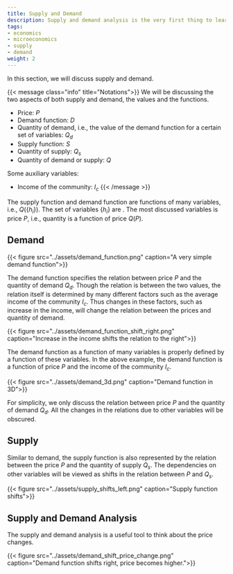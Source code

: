 ```yaml
---
title: Supply and Demand
description: Supply and demand analysis is the very first thing to learn in microeconomics.
tags:
- economics
- microeconomics
- supply
- demand
weight: 2
---
```


In this section, we will discuss supply and demand.


{{< message class="info" title="Notations">}}
We will be discussing the two aspects of both supply and demand, the values and the functions.

- Price: $P$
- Demand function: $D$
- Quantity of demand, i.e., the value of the demand function for a certain set of variables: $Q_d$
- Supply function: $S$
- Quantity of supply: $Q_s$
- Quantity of demand or supply: $Q$

Some auxiliary variables:

- Income of the community: $I_c$
{{< /message >}}


The supply function and demand function are functions of many variables, i.e., $Q(\{h_i\})$. The set of variables $\{h_i\}$ are . The most discussed variables is price $P$, i.e., quantity is a function of price $Q(P)$.

## Demand

{{< figure src="../assets/demand_function.png" caption="A very simple demand function">}}

The demand function specifies the relation between price $P$ and the quantity of demand $Q_d$. Though the relation is between the two values, the relation itself is determined by many different factors such as the average income of the community $I_c$. Thus changes in these factors, such as increase in the income, will change the relation between the prices and quantity of demand.

{{< figure src="../assets/demand_function_shift_right.png" caption="Increase in the income shifts the relation to the right">}}

The demand function as a function of many variables is properly defined by a function of these variables. In the above example, the demand function is a function of price $P$ and the income of the community $I_c$.

{{< figure src="../assets/demand_3d.png" caption="Demand function in 3D">}}

For simplicity, we only discuss the relation between price $P$ and the quantity of demand $Q_d$. All the changes in the relations due to other variables will be obscured.

## Supply

Similar to demand, the supply function is also represented by the relation between the price $P$ and the quantity of supply $Q_s$. The dependencies on other variables will be viewed as shifts in the relation between $P$ and $Q_s$.

{{< figure src="../assets/supply_shifts_left.png" caption="Supply function shifts">}}



## Supply and Demand Analysis

The supply and demand analysis is a useful tool to think about the price changes.

{{< figure src="../assets/demand_shift_price_change.png" caption="Demand function shifts right, price becomes higher.">}}
